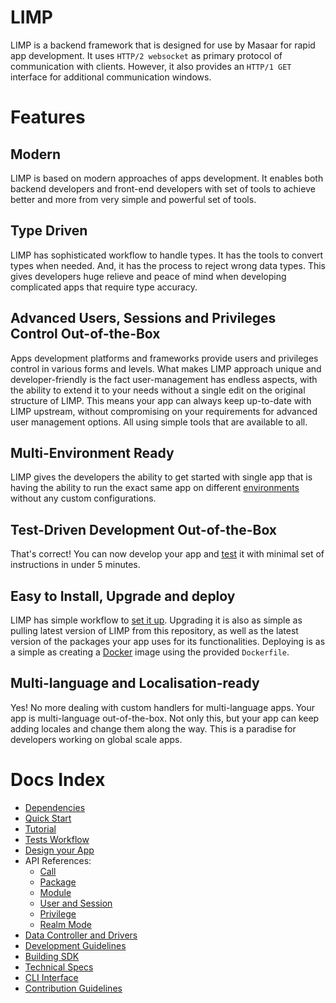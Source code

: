 # LIMP
LIMP is a backend framework that is designed for use by Masaar for rapid app development. It uses `HTTP/2 websocket` as primary protocol of communication with clients. However, it also provides an `HTTP/1 GET` interface for additional communication windows.

# Features
## Modern
LIMP is based on modern approaches of apps development. It enables both backend developers and front-end developers with set of tools to achieve better and more from very simple and powerful set of tools.

## Type Driven
LIMP has sophisticated workflow to handle types. It has the tools to convert types when needed. And, it has the process to reject wrong data types. This gives developers huge relieve and peace of mind when developing complicated apps that require type accuracy.

## Advanced Users, Sessions and Privileges Control Out-of-the-Box
Apps development platforms and frameworks provide users and privileges control in various forms and levels. What makes LIMP approach unique and developer-friendly is the fact user-management has endless aspects, with the ability to extend it to your needs without a single edit on the original structure of LIMP. This means your app can always keep up-to-date with LIMP upstream, without compromising on your requirements for advanced user management options. All using simple tools that are available to all.

## Multi-Environment Ready
LIMP gives the developers the ability to get started with single app that is having the ability to run the exact same app on different [environments](/docs/api-package.md#envs) without any custom configurations.

## Test-Driven Development Out-of-the-Box
That's correct! You can now develop your app and [test](/docs/tests.md) it with minimal set of instructions in under 5 minutes.

## Easy to Install, Upgrade and deploy
LIMP has simple workflow to [set it up](/docs/quick-start.md). Upgrading it is also as simple as pulling latest version of LIMP from this repository, as well as the latest version of the packages your app uses for its functionalities. Deploying is as a simple as creating a [Docker](https://www.docker.com) image using the provided `Dockerfile`.

## Multi-language and Localisation-ready
Yes! No more dealing with custom handlers for multi-language apps. Your app is multi-language out-of-the-box. Not only this, but your app can keep adding locales and change them along the way. This is a paradise for developers working on global scale apps.

# Docs Index
* [Dependencies](/docs/dependencies.md)
* [Quick Start](/docs/quick-start.md)
* [Tutorial](/docs/tutorial.md)
* [Tests Workflow](/docs/tests.md)
* [Design your App](/docs/design-app.md)
* API References:
  * [Call](/docs/api-call.md)
  * [Package](/docs/api-package.md)
  * [Module](/docs/api-module.md)
  * [User and Session](/docs/api-user-session.md)
  * [Privilege](/docs/api-privilege.md)
  * [Realm Mode](/docs/api-realm.md)
* [Data Controller and Drivers](/docs/data-drivers.md)
* [Development Guidelines](/docs/dev-guide.md)
* [Building SDK](/docs/build-sdk.md)
* [Technical Specs](/docs/technical.md)
* [CLI Interface](/docs/cli.md)
* [Contribution Guidelines](/CONTRIBUTING.md)